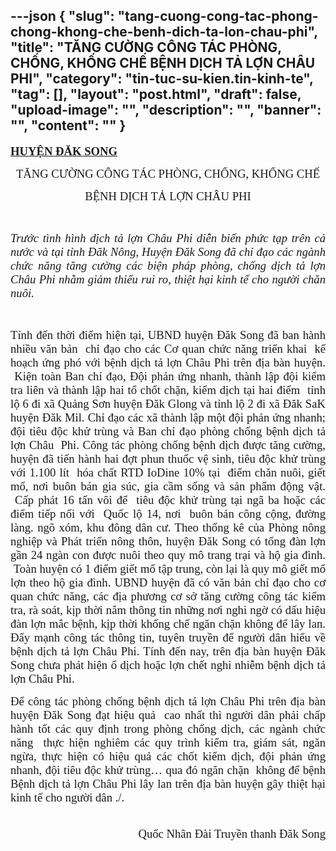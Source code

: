 ---json
{
    "slug": "tang-cuong-cong-tac-phong-chong-khong-che-benh-dich-ta-lon-chau-phi",
    "title": "TĂNG CƯỜNG CÔNG TÁC PHÒNG, CHỐNG, KHỐNG CHẾ BỆNH DỊCH TẢ LỢN CHÂU PHI",
    "category": "tin-tuc-su-kien.tin-kinh-te",
    "tag": [],
    "layout": "post.html",
    "draft": false,
    "upload-image": "",
    "description": "",
    "banner": "",
    "__content__": ""
}
---
<p><strong><u><span style="font-size:14.0pt"><span style="font-family:&quot;Times New Roman&quot;,&quot;serif&quot;">HUYỆN ĐĂK SONG </span></span></u></strong></p>

<p style="text-align:center"><span style="font-size:14.0pt"><span style="font-family:&quot;Times New Roman&quot;,&quot;serif&quot;">TĂNG CƯỜNG C&Ocirc;NG T&Aacute;C PH&Ograve;NG, CHỐNG, KHỐNG CHẾ</span></span></p>

<p style="text-align:center"><span style="font-size:14.0pt"><span style="font-family:&quot;Times New Roman&quot;,&quot;serif&quot;">BỆNH DỊCH TẢ LỢN CH&Acirc;U PHI</span></span></p>

<p>&nbsp;</p>

<p style="text-align:justify"><em><span style="font-size:14.0pt"><span style="font-family:&quot;Times New Roman&quot;,&quot;serif&quot;">Trước t&igrave;nh h&igrave;nh dịch tả lợn Ch&acirc;u Phi diễn biến phức tạp tr&ecirc;n cả nước v&agrave; tại tỉnh Đăk N&ocirc;ng, Huyện Đăk Song đ&atilde; chỉ đạo c&aacute;c ng&agrave;nh chức năng tăng cường c&aacute;c biện ph&aacute;p ph&ograve;ng, chống dịch tả lợn Ch&acirc;u Phi nhằm giảm thiểu rui ro, thiệt hại kinh tế cho người chăn nu&ocirc;i.</span></span></em></p>

<p style="text-align:justify">&nbsp;</p>

<p style="text-align:justify"><span style="font-size:14.0pt"><span style="font-family:&quot;Times New Roman&quot;,&quot;serif&quot;">T&iacute;nh đến thời điểm hiện tại, UBND huyện Đăk Song đ&atilde; ban h&agrave;nh nhiều văn bản &nbsp;chỉ đạo cho c&aacute;c Cơ quan chức năng triển khai&nbsp; kế hoạch ứng ph&oacute; với bệnh dịch tả lợn Ch&acirc;u Phi tr&ecirc;n địa b&agrave;n huyện. &nbsp;Kiện to&agrave;n Ban chỉ đạo, Đội phản ứng nhanh, th&agrave;nh lập đội kiểm tra li&ecirc;n v&agrave; th&agrave;nh lập hai tổ chốt chặn, kiểm dịch tại hai điểm&nbsp; tỉnh lộ 6 đi x&atilde; Quảng Sơn huyện Đăk Glong v&agrave; tỉnh lộ 2 đi x&atilde; Đăk SaK huyện Đăk Mil. Chỉ đạo c&aacute;c x&atilde; th&agrave;nh lập một đội phản ứng nhanh; đội ti&ecirc;u độc khử tr&ugrave;ng v&agrave; Ban chỉ đạo ph&ograve;ng chống bệnh dịch tả lợn Ch&acirc;u&nbsp; Phi. C&ocirc;ng t&aacute;c ph&ograve;ng chống bệnh dịch được tăng cường, huyện đ&atilde; tiến h&agrave;nh hai đợt phun thuốc vệ sinh, ti&ecirc;u độc khử tr&ugrave;ng với 1.100 l&iacute;t&nbsp; h&oacute;a chất RTD IoDine 10% tại &nbsp;điểm chăn nu&ocirc;i, giết mổ, nơi bu&ocirc;n b&aacute;n gia s&uacute;c, gia cầm sống v&agrave; sản phẩm động vật. &nbsp;Cấp ph&aacute;t 16 tấn v&ocirc;i để &nbsp;ti&ecirc;u độc khử tr&ugrave;ng tại ng&atilde; ba hoặc c&aacute;c điểm tiếp nối với &nbsp;Quốc lộ 14, nơi &nbsp;bu&ocirc;n b&aacute;n c&ocirc;ng cộng, đường l&agrave;ng. ng&otilde; x&oacute;m, khu đ&ocirc;ng d&acirc;n cư. Theo thống k&ecirc; của Ph&ograve;ng n&ocirc;ng nghiệp v&agrave; Ph&aacute;t triển n&ocirc;ng th&ocirc;n, huyện Đăk Song c&oacute; tổng đ&agrave;n lợn gần 24 ng&agrave;n con được nu&ocirc;i theo quy m&ocirc; trang trại v&agrave; hộ gia đ&igrave;nh. &nbsp;To&agrave;n huyện c&oacute; 1 điểm giết mổ tập trung, c&ograve;n lại l&agrave; quy m&ocirc; giết mổ lợn theo hộ gia đ&igrave;nh. UBND huyện đ&atilde; c&oacute; văn bản chỉ đạo cho cơ quan chức năng, c&aacute;c địa phương cơ sở tăng cường c&ocirc;ng t&aacute;c kiểm tra, r&agrave; so&aacute;t, kịp thời nắm th&ocirc;ng tin những nơi nghi ngờ c&oacute; dấu hiệu đ&agrave;n lợn mắc bệnh, kịp thời khống chế ngăn chặn kh&ocirc;ng để l&acirc;y lan. Đẩy mạnh c&ocirc;ng t&aacute;c th&ocirc;ng tin, tuy&ecirc;n truyền để người d&acirc;n hiểu về bệnh dịch tả lợn Ch&acirc;u Phi. T&iacute;nh đến nay, tr&ecirc;n địa b&agrave;n huyện Đăk Song chưa ph&aacute;t hiện ổ dịch hoặc lợn chết nghi nhiễm bệnh dịch tả lợn Ch&acirc;u Phi. </span></span></p>

<p style="text-align:justify"><span style="font-size:14.0pt"><span style="font-family:&quot;Times New Roman&quot;,&quot;serif&quot;">Để c&ocirc;ng t&aacute;c ph&ograve;ng chống bệnh dịch tả lợn Ch&acirc;u Phi tr&ecirc;n địa b&agrave;n huyện Đăk Song đạt hiệu quả &nbsp;cao nhất th&igrave; người d&acirc;n phải chấp h&agrave;nh tốt c&aacute;c quy định trong ph&ograve;ng chống dịch, c&aacute;c ng&agrave;nh chức năng&nbsp; thực hiện nghi&ecirc;m c&aacute;c quy tr&igrave;nh kiểm tra, gi&aacute;m s&aacute;t, ngăn ngừa, thực hiện c&oacute; hiệu quả c&aacute;c chốt kiểm dịch, đội phản ứng nhanh, đội ti&ecirc;u độc khử tr&ugrave;ng&hellip; qua đ&oacute; ngăn chặn&nbsp; kh&ocirc;ng để bệnh Bệnh dịch tả lợn Ch&acirc;u Phi l&acirc;y lan tr&ecirc;n địa b&agrave;n huyện g&acirc;y thiệt hại kinh tế cho người d&acirc;n ./.</span></span></p>

<p style="text-align:right"><span style="font-size:14.0pt"><span style="font-family:&quot;Times New Roman&quot;,&quot;serif&quot;">&nbsp; &nbsp; &nbsp; &nbsp; &nbsp; &nbsp; &nbsp; &nbsp; &nbsp; &nbsp; &nbsp; &nbsp; &nbsp; &nbsp; &nbsp; &nbsp; &nbsp; &nbsp; &nbsp; &nbsp; &nbsp; &nbsp; &nbsp; &nbsp; &nbsp; &nbsp; &nbsp; &nbsp; &nbsp; &nbsp; &nbsp; &nbsp; &nbsp; &nbsp; &nbsp; &nbsp; &nbsp; &nbsp; &nbsp; &nbsp; &nbsp; &nbsp; &nbsp; &nbsp; &nbsp; &nbsp; &nbsp; &nbsp; &nbsp; &nbsp; &nbsp; &nbsp; &nbsp; &nbsp; &nbsp; &nbsp; &nbsp; &nbsp; &nbsp; &nbsp; &nbsp; &nbsp; &nbsp; &nbsp; &nbsp; &nbsp; &nbsp; &nbsp; &nbsp; Quốc Nh&acirc;n&nbsp;</span></span><span style="font-size:14.0pt"><span style="font-family:&quot;Times New Roman&quot;,&quot;serif&quot;">Đ&agrave;i Truyền thanh Đăk Song</span></span></p>
